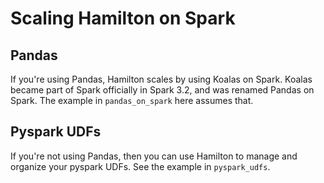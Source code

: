 # Scaling Hamilton on Spark

## Pandas
If you're using Pandas, Hamilton scales by using Koalas on Spark.
Koalas became part of Spark officially in Spark 3.2, and was renamed Pandas on Spark.
The example in `pandas_on_spark` here assumes that.

## Pyspark UDFs
If you're not using Pandas, then you can use Hamilton to manage and organize your pyspark UDFs.
See the example in `pyspark_udfs`.
